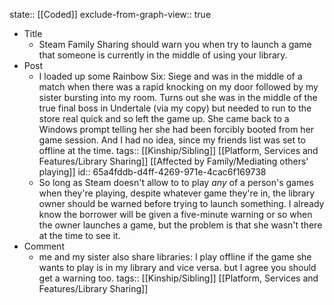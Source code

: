 state:: [[Coded]]
exclude-from-graph-view:: true

- Title
	- Steam Family Sharing should warn you when try to launch a game that someone is currently in the middle of using your library.
- Post
	- I loaded up some Rainbow Six: Siege and was in the middle of a match when there was a rapid knocking on my door followed by my sister bursting into my room. Turns out she was in the middle of the true final boss in Undertale (via my copy) but needed to run to the store real quick and so left the game up. She came back to a Windows prompt telling her she had been forcibly booted from her game session. And I had no idea, since my friends list was set to offline at the time.
	  tags:: [[Kinship/Sibling]] [[Platform, Services and Features/Library Sharing]] [[Affected by Family/Mediating others' playing]]
	  id:: 65a4fddb-d4ff-4269-971e-4cac6f169738
	- So long as Steam doesn't allow to to play _any_ of a person's games when they're playing, despite whatever game they're in, the library owner should be warned before trying to launch something. I already know the borrower will be given a five-minute warning or so when the owner launches a game, but the problem is that she wasn't there at the time to see it.
- Comment
	- me and my sister also share libraries: I play offline if the game she wants to play is in my library and vice versa.
	  but I agree you should get a warning too.
	  tags:: [[Kinship/Sibling]] [[Platform, Services and Features/Library Sharing]]
